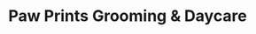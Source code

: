---
title: "Paw Prints Grooming & Daycare"
url: /vancouver/paw-prints-grooming-und-daycare/
shop: Tiersalon
---